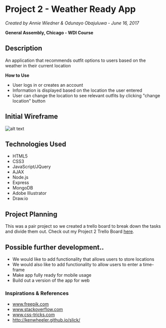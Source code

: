 # Project 2 - Weather Ready App
*Created by Annie Wiedner & Odunayo Obajuluwa - June 16, 2017*

 **General Assembly, Chicago - WDI Course**




## Description
An application that recommends outfit options to users based on the weather in their current location

**How to Use**
* User logs in or creates an account
* Information is displayed based on the location the user entered
* User can change the location to see relevant outfits by clicking "change location" button

## Initial Wireframe
![alt text](https://obajuluwa3.github.io/3-Card-Monte/3-Card-Monte-wireframe.jpg "wireframe")


## Technologies Used
* HTML5
* CSS3
* JavaScript/JQuery
* AJAX
* Node.js
* Express
* MongoDB
* Adobe Illustrator
* Draw.io

## Project Planning
This was a pair project so we created a trello board to break down the tasks and divide them out.
Check out my Project 2 Trello Board [here](https://trello.com/b/vurqiHcH).

## Possible further development..
* We would like to add functionality that allows users to store locations
* We would also like to add functionality to allow users to enter a time-frame
* Make app fully ready for mobile usage
* Build out a version of the app for web

### Inspirations & References
- www.freepik.com
- www.stackoverflow.com
- www.css-tricks.com
- http://kenwheeler.github.io/slick/
